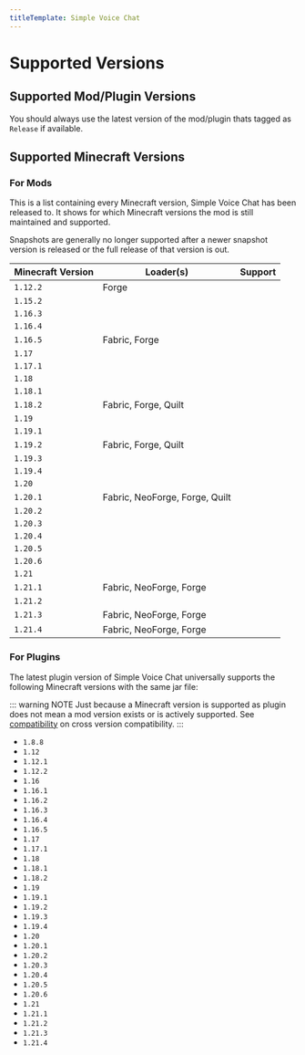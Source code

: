 ```yaml
---
titleTemplate: Simple Voice Chat
---
```


# Supported Versions

## Supported Mod/Plugin Versions

You should always use the latest version of the mod/plugin thats tagged as `Release` if available.

## Supported Minecraft Versions

### For Mods

This is a list containing every Minecraft version, Simple Voice Chat has been released to.
It shows for which Minecraft versions the mod is still maintained and supported.

Snapshots are generally no longer supported after a newer snapshot version is released or the full release of that version is out.

| Minecraft Version | Loader(s)                      | Support                                              |
| ----------------- | ------------------------------ | ---------------------------------------------------- |
| `1.12.2`          | Forge                          | <Badge type="tip" text="Under active development" /> |
| `1.15.2`          |                                | <Badge type="danger" text="No support" />            |
| `1.16.3`          |                                | <Badge type="danger" text="No support" />            |
| `1.16.4`          |                                | <Badge type="danger" text="No support" />            |
| `1.16.5`          | Fabric, Forge                  | <Badge type="tip" text="Under active development" /> |
| `1.17`            |                                | <Badge type="danger" text="No support" />            |
| `1.17.1`          |                                | <Badge type="danger" text="No support" />            |
| `1.18`            |                                | <Badge type="danger" text="No support" />            |
| `1.18.1`          |                                | <Badge type="danger" text="No support" />            |
| `1.18.2`          | Fabric, Forge, Quilt           | <Badge type="tip" text="Under active development" /> |
| `1.19`            |                                | <Badge type="danger" text="No support" />            |
| `1.19.1`          |                                | <Badge type="danger" text="No support" />            |
| `1.19.2`          | Fabric, Forge, Quilt           | <Badge type="tip" text="Under active development" /> |
| `1.19.3`          |                                | <Badge type="danger" text="No support" />            |
| `1.19.4`          |                                | <Badge type="danger" text="No support" />            |
| `1.20`            |                                | <Badge type="danger" text="No support" />            |
| `1.20.1`          | Fabric, NeoForge, Forge, Quilt | <Badge type="tip" text="Under active development" /> |
| `1.20.2`          |                                | <Badge type="danger" text="No support" />            |
| `1.20.3`          |                                | <Badge type="danger" text="No support" />            |
| `1.20.4`          |                                | <Badge type="danger" text="No support" />            |
| `1.20.5`          |                                | <Badge type="danger" text="No support" />            |
| `1.20.6`          |                                | <Badge type="danger" text="No support" />            |
| `1.21`            |                                | <Badge type="danger" text="No support" />            |
| `1.21.1`          | Fabric, NeoForge, Forge        | <Badge type="tip" text="Under active development" /> |
| `1.21.2`          |                                | <Badge type="danger" text="No support" />            |
| `1.21.3`          | Fabric, NeoForge, Forge        | <Badge type="tip" text="Under active development" /> |
| `1.21.4`          | Fabric, NeoForge, Forge        | <Badge type="tip" text="Under active development" /> |

### For Plugins

The latest plugin version of Simple Voice Chat universally supports the following Minecraft versions with the same jar file:

::: warning NOTE
Just because a Minecraft version is supported as plugin does not mean a mod version exists or is actively supported.
See [compatibility](compatibility) on cross version compatibility.
:::

- `1.8.8`
- `1.12`
- `1.12.1`
- `1.12.2`
- `1.16`
- `1.16.1`
- `1.16.2`
- `1.16.3`
- `1.16.4`
- `1.16.5`
- `1.17`
- `1.17.1`
- `1.18`
- `1.18.1`
- `1.18.2`
- `1.19`
- `1.19.1`
- `1.19.2`
- `1.19.3`
- `1.19.4`
- `1.20`
- `1.20.1`
- `1.20.2`
- `1.20.3`
- `1.20.4`
- `1.20.5`
- `1.20.6`
- `1.21`
- `1.21.1`
- `1.21.2`
- `1.21.3`
- `1.21.4`
